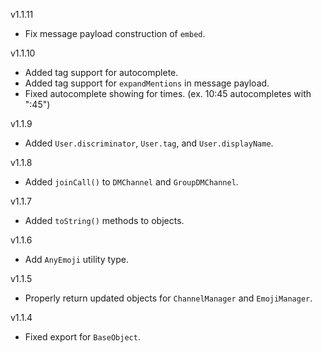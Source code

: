 v1.1.11

- Fix message payload construction of `embed`.

v1.1.10

- Added tag support for autocomplete.
- Added tag support for `expandMentions` in message payload.
- Fixed autocomplete showing for times. (ex. 10:45 autocompletes with ":45")

v1.1.9

- Added `User.discriminator`, `User.tag`, and `User.displayName`.

v1.1.8

- Added `joinCall()` to `DMChannel` and `GroupDMChannel`.

v1.1.7

- Added `toString()` methods to objects.

v1.1.6

- Add `AnyEmoji` utility type.

v1.1.5

- Properly return updated objects for `ChannelManager` and `EmojiManager`.

v1.1.4

- Fixed export for `BaseObject`.
